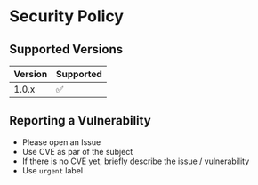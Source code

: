 # Security Policy

## Supported Versions

| Version | Supported          |
| ------- | ------------------ |
| 1.0.x   | :white_check_mark: |

## Reporting a Vulnerability

- Please open an Issue
- Use CVE as par of the subject
- If there is no CVE yet, briefly describe the issue / vulnerability
- Use `urgent` label
